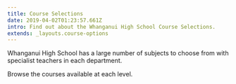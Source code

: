 ```yaml
---
title: Course Selections
date: 2019-04-02T01:23:57.661Z
intro: Find out about the Whanganui High School Course Selections.
extends: _layouts.course-options
---
```

Whanganui High School has a large number of subjects to choose from with specialist teachers in each department.  

Browse the courses available at each level. 
